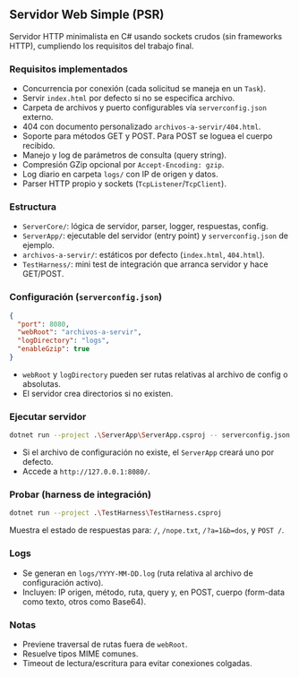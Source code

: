 ## Servidor Web Simple (PSR)

Servidor HTTP minimalista en C# usando sockets crudos (sin frameworks HTTP), cumpliendo los requisitos del trabajo final.

### Requisitos implementados
- Concurrencia por conexión (cada solicitud se maneja en un `Task`).
- Servir `index.html` por defecto si no se especifica archivo.
- Carpeta de archivos y puerto configurables vía `serverconfig.json` externo.
- 404 con documento personalizado `archivos-a-servir/404.html`.
- Soporte para métodos GET y POST. Para POST se loguea el cuerpo recibido.
- Manejo y log de parámetros de consulta (query string).
- Compresión GZip opcional por `Accept-Encoding: gzip`.
- Log diario en carpeta `logs/` con IP de origen y datos.
- Parser HTTP propio y sockets (`TcpListener`/`TcpClient`).

### Estructura
- `ServerCore/`: lógica de servidor, parser, logger, respuestas, config.
- `ServerApp/`: ejecutable del servidor (entry point) y `serverconfig.json` de ejemplo.
- `archivos-a-servir/`: estáticos por defecto (`index.html`, `404.html`).
- `TestHarness/`: mini test de integración que arranca servidor y hace GET/POST.

### Configuración (`serverconfig.json`)
```json
{
  "port": 8080,
  "webRoot": "archivos-a-servir",
  "logDirectory": "logs",
  "enableGzip": true
}
```
- `webRoot` y `logDirectory` pueden ser rutas relativas al archivo de config o absolutas.
- El servidor crea directorios si no existen.

### Ejecutar servidor
```bash
dotnet run --project .\ServerApp\ServerApp.csproj -- serverconfig.json
```
- Si el archivo de configuración no existe, el `ServerApp` creará uno por defecto.
- Accede a `http://127.0.0.1:8080/`.

### Probar (harness de integración)
```bash
dotnet run --project .\TestHarness\TestHarness.csproj
```
Muestra el estado de respuestas para: `/`, `/nope.txt`, `/?a=1&b=dos`, y `POST /`.

### Logs
- Se generan en `logs/YYYY-MM-DD.log` (ruta relativa al archivo de configuración activo).
- Incluyen: IP origen, método, ruta, query y, en POST, cuerpo (form-data como texto, otros como Base64).

### Notas
- Previene traversal de rutas fuera de `webRoot`.
- Resuelve tipos MIME comunes.
- Timeout de lectura/escritura para evitar conexiones colgadas.


